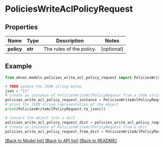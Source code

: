 # PoliciesWriteAclPolicyRequest


## Properties

Name | Type | Description | Notes
------------ | ------------- | ------------- | -------------
**policy** | **str** | The rules of the policy. | [optional] 

## Example

```python
from ahvac.models.policies_write_acl_policy_request import PoliciesWriteAclPolicyRequest

# TODO update the JSON string below
json = "{}"
# create an instance of PoliciesWriteAclPolicyRequest from a JSON string
policies_write_acl_policy_request_instance = PoliciesWriteAclPolicyRequest.from_json(json)
# print the JSON string representation of the object
print(PoliciesWriteAclPolicyRequest.to_json())

# convert the object into a dict
policies_write_acl_policy_request_dict = policies_write_acl_policy_request_instance.to_dict()
# create an instance of PoliciesWriteAclPolicyRequest from a dict
policies_write_acl_policy_request_from_dict = PoliciesWriteAclPolicyRequest.from_dict(policies_write_acl_policy_request_dict)
```
[[Back to Model list]](../README.md#documentation-for-models) [[Back to API list]](../README.md#documentation-for-api-endpoints) [[Back to README]](../README.md)



